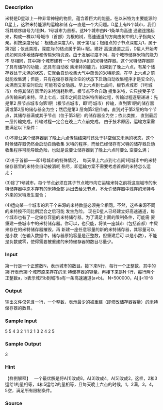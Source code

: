 
### Description
米特是D星球上一种非常神秘的物质，蕴含着巨大的能量。在以米特为主要能源的D星上，这种米特能源的运输和储
存一直是一个大问题。D星上有N个城市，我们将其顺序编号为1到N，1号城市为首都。这N个城市由N-1条单向高速
通道连接起来，构成一棵以1号城市（首部）为根的树，高速通道的方向由树中的儿子指向父亲。树按深度分层：
根结点深度为0，属于第1层；根结点的子节点深度为1，属于第2层；依此类推，深度为i的结点属于第i+l层。建好
高速通道之后，D星人开始考虑如何具体地储存和传输米特资源。由于发展程度不同，每个城市储存米特的能力不
尽相同，其中第i个城市建有一个容量为A[i]的米特储存器。这个米特储存器除了具有储存的功能，还具有自动收
集米特的能力。如果到了晚上六点，有某个储存器处于未满的状态，它就会自动收集大气中蕴含的米特能源，在早
上六点之前就能收集满；但是，只有在储存器完全空的状态下启动自动收集程序才是安全的，未满而又非空时启动
可能有安全隐患。早上六点到七点间，根节点城市（1号城市）会将其储存器里的米特消耗殆尽。根节点不会自动
搜集米特，它只接受子节点传输来的米特。早上七点，城市之间启动米特传输过程，传输过程逐层递进：先是第2
层节点城市向第1层（根节点城市，即1号城市）传输，直到第1层的储存器满或第2层的储存器全为空；然后是第3
层向第2层传输，直到对于第2层的每个节点，其储存器满或其予节点（位于第3层）的储存器全为空；依此类推，
直到最后一层传输完成。传输过程一定会在晚上六点前完成。
由于技术原因，运输方案需要满足以下条件：

(1)不能让某个储存器到了晚上六点传输结束时还处于非空但又未满的状态，这个时候储存器仍然会启动自动收集
米特的程序，而给已经储存有米特的储存器启动收集程序可能导致危险，也就是说要让储存器到了晚上六点时要么
空要么满；

(2)关于首都——即1号城市的特殊情况，  每天早上六点到七点间1号城市中的米特储存器里的米特会自动被消耗
殆尽，即运输方案不需要考虑首都的米特怎么运走；

(3)除了1号城市，每个节点必须在其子节点城市向它运输米特之前将这座城市的米特储存器中原本存有的米特全部
运出去给父节点，不允许储存器中残存的米特与外来的米特发生混合；

(4)运向某一个城市的若干个来源的米特数量必须完全相同，不然，这些来源不同的米特按不同比例混合之后可能
发生危险。
现在D星人已经建立好高速通道，每个城市也有了一定储存容量的米特储存器。为了满足上面的限制条件，可能需
要重建一些城市中的米特储存器。你可以，也只能，将某一座城市（包括首都）中屎来存在的米特储存器摧毁，再
新建一座任意容量的新的米特储存器，其容量可以是小数（在输入数据中，储存器原始容量是正整数，但重建后可
以是小数），不能是负数或零，使得需要被重建的米特储存器的数目尽量少。
### Input
第一行是一个正整数N，表示城市的数目。接下来N行，每行一个正整数，其中的第i行表示第i个城市原来存在的米
特储存器的容量。再接下来是N-I行，每行两个正整数a，b表示城市b到城市a有一条高速通道(a≠b)。
N<500000，A[j]<10^8

### Output
输出文件仅包含一行，一个整数，表示最少的被重建（即修改储存器容量）的米特储存器的数目。
### Sample Input
5
5
4
3
2
1
1 2
1 3
2 4
2 5
### Sample Output
3
### Hint
【样例解释】
  一个最优解是将A[1]改成8，A[3]改成4，A[5]改成2。这样，2和3运给1的量相等，4和5运给2的量相等，且每天晚上六点的时候，1，2满，3，4，5空，满足所有限制条件。

### Source
